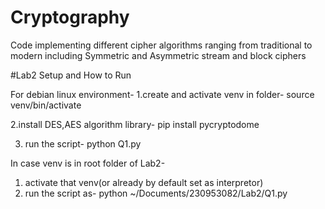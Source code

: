 # Cryptography
Code implementing different cipher algorithms ranging from traditional to modern including Symmetric and Asymmetric stream and block ciphers

#Lab2 Setup and How to Run

For debian linux environment-
1.create and activate venv in folder- 
source venv/bin/activate

2.install DES,AES algorithm library-
 pip install pycryptodome 
 
3. run the script-
 python Q1.py

 In case venv is in root folder of Lab2-
1. activate that venv(or already by default set as interpretor)
2. run the script as-
 python ~/Documents/230953082/Lab2/Q1.py
 
